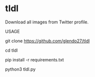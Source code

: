 # tldl

Download all images from Twitter profile.

USAGE

git clone https://github.com/glendo27/tldl

cd tldl

pip install -r requirements.txt

python3 tldl.py <username>

